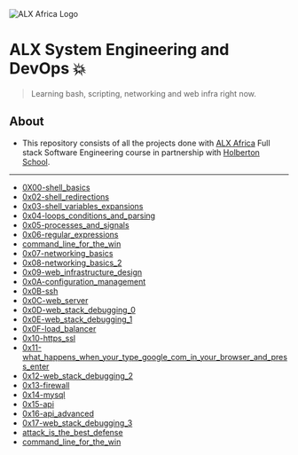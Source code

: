 <img src = "https://assets.imaginablefutures.com/media/images/ALX_Logo.max-200x150.png" alt="ALX Africa Logo">


# ALX System Engineering and DevOps 💥

>Learning bash, scripting, networking and web infra right now.

## About

- This repository consists of all the projects done with [ALX Africa](https://www.alxafrica.com/) Full stack Software Engineering course in partnership with [Holberton School](https://www.holbertonschool.com/).

---

* [0X00-shell_basics](./0x00-shell_basics)
* [0x02-shell_redirections](./0x02-shell_redirections)
* [0x03-shell_variables_expansions](./0x03-shell_variables_expansions)
* [0x04-loops_conditions_and_parsing](./0x04-loops_conditions_and_parsing)
* [0x05-processes_and_signals](./0x05-processes_and_signals)
* [0x06-regular_expressions](./0x06-regular_expressions)
* [command_line_for_the_win](./command_line_for_the_win)
* [0x07-networking_basics](./0x07-networking_basics)
* [0x08-networking_basics_2](./0x08-networking_basics_2)
* [0x09-web_infrastructure_design](./0x09-web_infrastructure_design)
* [0x0A-configuration_management](./0x0A-configuration_management)
* [0x0B-ssh](./0x0B-ssh)
* [0x0C-web_server](./0x0C-web_server)
* [0x0D-web_stack_debugging_0](./0x0D-web_stack_debugging_0)
* [0x0E-web_stack_debugging_1](./0x0E-web_stack_debugging_1)
* [0x0F-load_balancer](./0x0F-load_balancer)
* [0x10-https_ssl](./0x10-https_ssl)
* [0x11-what_happens_when_your_type_google_com_in_your_browser_and_press_enter](./0x11-what_happens_when_your_type_google_com_in_your_browser_and_press_enter)
* [0x12-web_stack_debugging_2](./0x12-web_stack_debugging_2)
* [0x13-firewall](./0x13-firewall)
* [0x14-mysql](./0x14-mysql)
* [0x15-api](./0x15-api)
* [0x16-api_advanced](./0x16-api_advanced)
* [0x17-web_stack_debugging_3](./0x17-web_stack_debugging_3)
* [attack_is_the_best_defense](./attack_is_the_best_defense)
* [command_line_for_the_win](./command_line_for_the_win)
